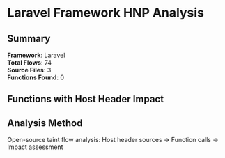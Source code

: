 # Laravel Framework HNP Analysis

## Summary

**Framework**: Laravel  
**Total Flows**: 74  
**Source Files**: 3  
**Functions Found**: 0  

## Functions with Host Header Impact

## Analysis Method

Open-source taint flow analysis: Host header sources → Function calls → Impact assessment